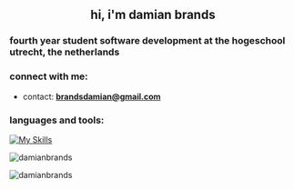 <h2 align="center">hi, i'm damian brands</h2>
<h3 align="left">fourth year student software development at the hogeschool utrecht, the netherlands</h3>

<h3 align="left">connect with me:</h3>

- contact: **brandsdamian@gmail.com**

<h3 align="left">languages and tools:</h3>

[![My Skills](https://skillicons.dev/icons?i=js,html,css,angular,react,vue,firebase,py,cs,java,spring,postman,ps,figma)](https://github.com/damianbrands)


<p><img align="center" src="https://github-readme-stats.vercel.app/api/top-langs?username=damianbrands&show_icons=true&locale=en&layout=compact&theme=github_dark" alt="damianbrands" /></p>
<p align="left"> <img src="https://komarev.com/ghpvc/?username=damianbrands&label=Profile%20views&color=0e75b6&style=flat" alt="damianbrands" /> </p>
